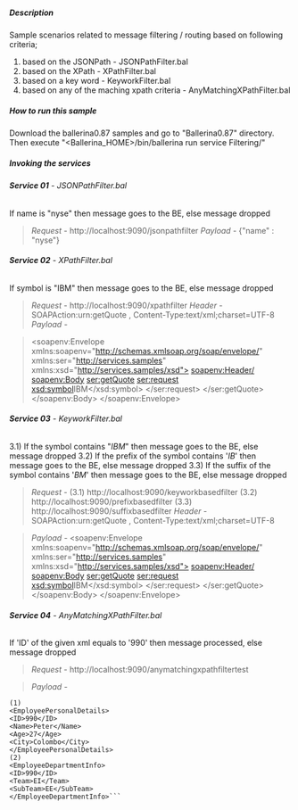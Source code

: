 ##### **Description**
Sample scenarios related to message filtering / routing based on following criteria;
1. based on the JSONPath - JSONPathFilter.bal
2. based on the XPath - XPathFilter.bal
3. based on a key word - KeyworkFilter.bal
4. based on any of the maching xpath criteria - AnyMatchingXPathFilter.bal

##### **How to run this sample**

Download the ballerina0.87 samples and go to "Ballerina0.87" directory. Then execute "<Ballerina_HOME>/bin/ballerina run service Filtering/"


##### **Invoking the services**

###### **Service 01** - JSONPathFilter.bal
If name is "nyse" then message goes to the BE, else message dropped
> _Request_ - http://localhost:9090/jsonpathfilter 
_Payload_ - {"name" : "nyse"}

###### **Service 02** - XPathFilter.bal
If symbol is "IBM" then message goes to the BE, else message dropped

> _Request_ - http://localhost:9090/xpathfilter 
_Header_ - SOAPAction:urn:getQuote , Content-Type:text/xml;charset=UTF-8
_Payload_ - 

> <soapenv:Envelope xmlns:soapenv="http://schemas.xmlsoap.org/soap/envelope/" xmlns:ser="http://services.samples" xmlns:xsd="http://services.samples/xsd">
   <soapenv:Header/>
   <soapenv:Body>
      <ser:getQuote>
         <!--Optional:-->
         <ser:request>
            <!--Optional:-->
            <xsd:symbol>IBM</xsd:symbol>
         </ser:request>
      </ser:getQuote>
   </soapenv:Body>
</soapenv:Envelope>

###### **Service 03** - KeyworkFilter.bal
3.1) If the symbol contains "_IBM_" then message goes to the BE, else message dropped
3.2) If the prefix of the symbol contains '_IB_' then message goes to the BE, else message dropped
3.3) If the suffix of the symbol contains '_BM_' then message goes to the BE, else message dropped
> _Request_ - (3.1) http://localhost:9090/keyworkbasedfilter (3.2) http://localhost:9090/prefixbasedfilter (3.3) http://localhost:9090/suffixbasedfilter
_Header_ - SOAPAction:urn:getQuote , Content-Type:text/xml;charset=UTF-8


> _Payload_ - 
<soapenv:Envelope xmlns:soapenv="http://schemas.xmlsoap.org/soap/envelope/" xmlns:ser="http://services.samples" xmlns:xsd="http://services.samples/xsd">
   <soapenv:Header/>
   <soapenv:Body>
      <ser:getQuote>
         <!--Optional:-->
         <ser:request>
            <!--Optional:-->
            <xsd:symbol>IBM</xsd:symbol>
         </ser:request>
      </ser:getQuote>
   </soapenv:Body>
</soapenv:Envelope> 

###### **Service 04** - AnyMatchingXPathFilter.bal
If 'ID' of the given xml equals to '990' then message processed, else message dropped
> _Request_ - http://localhost:9090/anymatchingxpathfiltertest 



> _Payload_ - 
```
(1) 
<EmployeePersonalDetails>
<ID>990</ID>
<Name>Peter</Name>
<Age>27</Age>
<City>Colombo</City>
</EmployeePersonalDetails>
(2) 
<EmployeeDepartmentInfo>
<ID>990</ID>
<Team>EI</Team>
<SubTeam>EE</SubTeam>
</EmployeeDepartmentInfo>```
